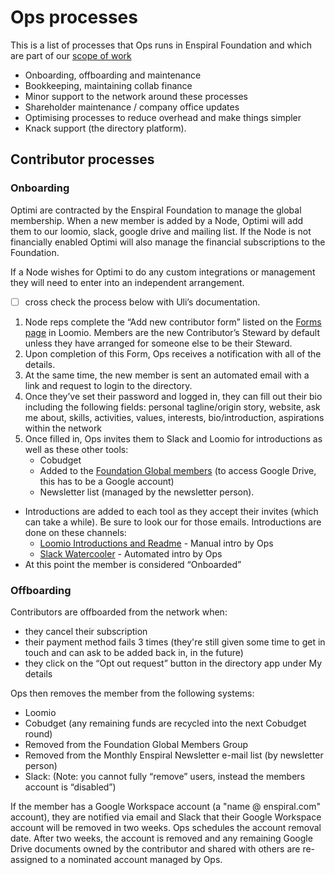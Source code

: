 # Ops processes

This is a list of processes that Ops runs in Enspiral Foundation and which are part of our [scope of work](../foundation/ops-scope.md)

- Onboarding, offboarding and maintenance
- Bookkeeping, maintaining collab finance
- Minor support to the network around these processes
- Shareholder maintenance / company office updates
- Optimising processes to reduce overhead and make things simpler
- Knack support (the directory platform).

## Contributor processes

### Onboarding

Optimi are contracted by the Enspiral Foundation to manage the global membership. When a new member is added by a Node, Optimi will add them to our loomio, slack, google drive and mailing list. If the Node is not financially enabled Optimi will also manage the financial subscriptions to the Foundation.

If a Node wishes for Optimi to do any custom integrations or management they will need to enter into an independent arrangement.

- [ ] cross check the process below with Uli’s documentation.

1. Node reps complete the “Add new contributor form” listed on the [Forms page](https://www.loomio.org/d/eUqFhOdN/introductions-and-readme-2019) in Loomio. Members are the new Contributor’s Steward by default unless they have arranged for someone else to be their Steward.
2. Upon completion of this Form, Ops receives a notification with all of the details. 
3. At the same time, the new member is sent an automated email with a link and request to login to the directory. 
4. Once they’ve set their password and logged in, they can fill out their bio including the following fields: personal tagline/origin story, website, ask me about, skills, activities, values, interests, bio/introduction, aspirations within the network
5. Once filled in, Ops invites them to Slack and Loomio for introductions as well as these other tools: 
    - Cobudget
    - Added to the [Foundation Global members](https://groups.google.com/a/enspiral.com/g/contributors) (to access Google Drive, this has to be a Google account)
    - Newsletter list (managed by the newsletter person).
- Introductions are added to each tool as they accept their invites (which can take a while). Be sure to look our for those emails. Introductions are done on these channels:
    - [Loomio Introductions and Readme](https://www.loomio.com/d/jysfbc2Q/introductions-and-readme) - Manual intro by Ops
    - [Slack Watercooler](https://app.slack.com/client/T024L84JD/C03TSSMN6) - Automated intro by Ops
- At this point the member is considered “Onboarded”

### Offboarding

Contributors are offboarded from the network when:

- they cancel their subscription
- their payment method fails 3 times (they're still given some time to get in touch and can ask to be added back in, in the future)
- they click on the “Opt out request” button in the directory app under My details

Ops then removes the member from the following systems:

- Loomio
- Cobudget \(any remaining funds are recycled into the next Cobudget round\)
- Removed from the Foundation Global Members Group
- Removed from the Monthly Enspiral Newsletter e-mail list (by newsletter person)
- Slack: \(Note: you cannot fully “remove” users, instead the members account is “disabled”\)

If the member has a Google Workspace account \(a "name @ enspiral.com" account\), they are notified via email and Slack that their Google Workspace account will be removed in two weeks. Ops schedules the account removal date. After two weeks, the account is removed and any remaining Google Drive documents owned by the contributor and shared with others are re-assigned to a nominated account managed by Ops.
